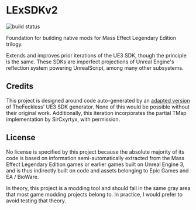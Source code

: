 LExSDKv2
=========

![build status](https://github.com/d00telemental/LExSDKv2/actions/workflows/build.yml/badge.svg?branch=main)

Foundation for building native mods for Mass Effect Legendary Edition trilogy.

Extends and improves prior iterations of the UE3 SDK, though the principle is the same.
These SDKs are imperfect projections of Unreal Engine's reflection system powering UnrealScript,
among many other subsystems.

## Credits

This project is designed around code auto-generated by an [adapted version](https://github.com/d00telemental/LExSDKGenerator)
of TheFeckless' UE3 SDK generator. None of this would be possible without their original work.
Additionally, this iteration incorporates the partial TMap implementation by SirCxyrtyx, with permission.

## License

No license is specified by this project because the absolute majority of its code is based on
information semi-automatically extracted from the Mass Effect Legendary Edition games or earlier
games built on Unreal Engine 3, and is thus indirectly built on code and assets belonging to Epic Games
and EA / BioWare.

In theory, this project is a modding tool and should fall in the same gray area that most game modding projects
belong to. In practice, I would prefer to avoid testing that theory.
